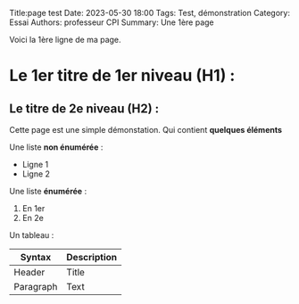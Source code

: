 Title:page test
Date: 2023-05-30 18:00
Tags: Test, démonstration
Category: Essai
Authors: professeur CPI
Summary: Une 1ère page

Voici la 1ère ligne de ma page.

# Le 1er titre de 1er niveau (H1) :

## Le titre de 2e niveau (H2) :

Cette page est une simple démonstation.
Qui contient **quelques éléments**


Une liste **non énumérée** :

- Ligne 1
- Ligne 2


Une liste **énumérée** :

1. En 1er
2. En 2e


Un tableau :

| Syntax | Description |
| ----------- | ----------- |
| Header | Title |
| Paragraph | Text |